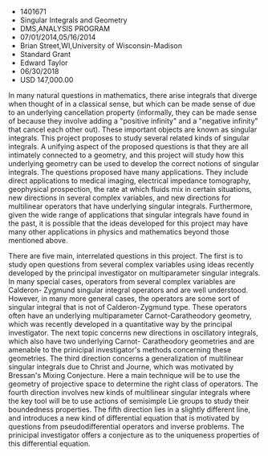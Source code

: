 
* 1401671
* Singular Integrals and Geometry
* DMS,ANALYSIS PROGRAM
* 07/01/2014,05/16/2014
* Brian Street,WI,University of Wisconsin-Madison
* Standard Grant
* Edward Taylor
* 06/30/2018
* USD 147,000.00

In many natural questions in mathematics, there arise integrals that diverge
when thought of in a classical sense, but which can be made sense of due to an
underlying cancellation property (informally, they can be made sense of because
they involve adding a "positive infinity" and a "negative infinity" that cancel
each other out). These important objects are known as singular integrals. This
project proposes to study several related kinds of singular integrals. A
unifying aspect of the proposed questions is that they are all intimately
connected to a geometry, and this project will study how this underlying
geometry can be used to develop the correct notions of singular integrals. The
questions proposed have many applications. They include direct applications to
medical imaging, electrical impedance tomography, geophysical prospection, the
rate at which fluids mix in certain situations, new directions in several
complex variables, and new directions for multilinear operators that have
underlying singular integrals. Furthermore, given the wide range of applications
that singular integrals have found in the past, it is possible that the ideas
developed for this project may have many other applications in physics and
mathematics beyond those mentioned above.

There are five main, interrelated questions in this project. The first is to
study open questions from several complex variables using ideas recently
developed by the principal investigator on multiparameter singular integrals. In
many special cases, operators from several complex variables are Calderon-
Zygmund singular integral operators and are well understood. However, in many
more general cases, the operators are some sort of singular integral that is not
of Calderon-Zygmund type. These operators often have an underlying
multiparameter Carnot-Caratheodory geometry, which was recently developed in a
quantitative way by the principal investigator. The next topic concerns new
directions in oscillatory integrals, which also have two underlying Carnot-
Caratheodory geometries and are amenable to the prinicipal investigator's
methods concerning these geometries. The third direction concerns a
generalization of multilinear singular integrals due to Christ and Journe, which
was motivated by Bressan's Mixing Conjecture. Here a main technique will be to
use the geometry of projective space to determine the right class of operators.
The fourth direction involves new kinds of multilinear singular integrals where
the key tool will be to use actions of semisimple Lie groups to study their
boundedness properties. The fifth direction lies in a slightly different line,
and introduces a new kind of differential equation that is motivated by
questions from pseudodifferential operators and inverse problems. The prinicipal
investigator offers a conjecture as to the uniqueness properties of this
differential equation.

